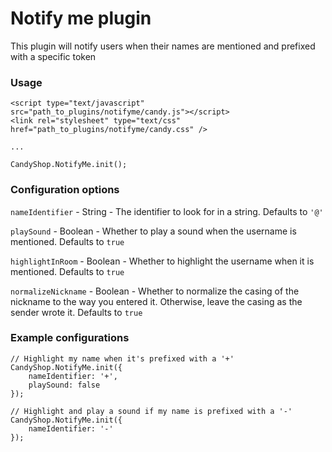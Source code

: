 # Notify me plugin
This plugin will notify users when their names are mentioned and prefixed with a specific token

### Usage
    <script type="text/javascript" src="path_to_plugins/notifyme/candy.js"></script>
    <link rel="stylesheet" type="text/css" href="path_to_plugins/notifyme/candy.css" />

    ...

    CandyShop.NotifyMe.init();

### Configuration options
`nameIdentifier` - String - The identifier to look for in a string. Defaults to `'@'`

`playSound` - Boolean - Whether to play a sound when the username is mentioned. Defaults to `true`

`highlightInRoom` - Boolean - Whether to highlight the username when it is mentioned. Defaults to `true`

`normalizeNickname` - Boolean - Whether to normalize the casing of the nickname to the way you entered it.  Otherwise, leave the casing as the sender wrote it. Defaults to `true`

### Example configurations

    // Highlight my name when it's prefixed with a '+'
    CandyShop.NotifyMe.init({
        nameIdentifier: '+',
        playSound: false
    });

    // Highlight and play a sound if my name is prefixed with a '-'
    CandyShop.NotifyMe.init({
        nameIdentifier: '-'
    });